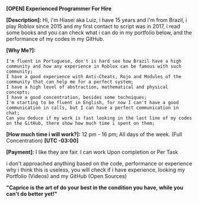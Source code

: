 ____**[OPEN] Experienced Programmer For Hire**____

  **[Description]:**
    Hi, i'm Hiasei aka Luiz, i have 15 years and i'm from Brazil, i play Roblox since 2015 and my first contact to script was in 2017, i read some books and you can check what i can do in my portfolio below, and the performance of my codes in my GitHub.
    
  **[Why Me?]:**
   
   
    I'm fluent in Portuguese, don't is hard see how Brazil have a high community and how any experience in Roblox can be famous with such community;
    I have a good experience with Anti-Cheats, Rojo and Modules of the community that can help me for a perfect system;
    I have a high level of abstraction, mathematical and physical concepts;
    I have a good concentration, besides some techniques;
    I'm starting to be fluent in English, for now I can't have a good communication in calls, but I can have a perfect communication in chat;
    Can you deduce if my work is fast looking in the last line of my codes on the GitHub, there show how much time i spent on them;
    
    
  **[How much time i will work?]:**
    12 pm - 16 pm; All days of the week. (Full Concentration) **[UTC -03:00]**
    
  **[Payment]:**
    I like they are fair. I can work Upon completion or Per Task
    
i don't approached anything based on the code, performance or experience why i think this is useless, you will check if i have experience, looking my Portfolio (Videos) and my GitHub (Open Sources)

**"Caprice is the art of do your best in the condition you have, while you can't do better yet!"**

<i class="devicon-github-original-wordmark colored"></i>
